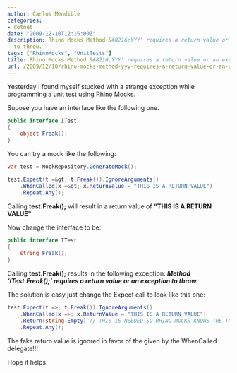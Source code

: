 ```yaml
---
author: Carlos Mendible
categories:
- dotnet
date: "2009-12-10T12:15:00Z"
description: Rhino Mocks Method &#8216;YYY' requires a return value or an exception
  to throw.
tags: ["RhinoMocks", "UnitTests"]
title: Rhino Mocks Method &#8216;YYY' requires a return value or an exception to throw.
url: /2009/12/10/rhino-mocks-method-yyy-requires-a-return-value-or-an-exception-to-throw/
---
```

Yesterday I found myself stucked with a strange exception while programming a unit test using Rhino Mocks.

Supose you have an interface like the following one.

``` csharp
public interface ITest
{
    object Freak();
}
```

You can try a mock like the following:

``` csharp
var test = MockRepository.GenerateMock();

test.Expect(t =&gt; t.Freak()).IgnoreArguments()
    .WhenCalled(x =&gt; x.ReturnValue = "THIS IS A RETURN VALUE")
    .Repeat.Any();
```

Calling **test.Freak();** will result in a return value of **&#8220;THIS IS A RETURN VALUE"**

Now change the interface to be:

``` csharp
public interface ITest
{
    string Freak();
}
```

Calling **test.Freak();** results in the following exception: **_Method &#8216;ITest.Freak();' requires a return value or an exception to throw._**

The solution is easy just change the Expect call to look like this one:

``` csharp
test.Expect(t =>; t.Freak()).IgnoreArguments()
    .WhenCalled(x =>; x.ReturnValue = "THIS IS A RETURN VALUE")
    .Return(string.Empty) // THIS IS NEEDED SO RHINO MOCKS KNOWS THE TYPE RETURNED FROM THE METHOD CALL.
    .Repeat.Any();
```

The fake return value is ignored in favor of the given by the WhenCalled delegate!!!

Hope it helps.